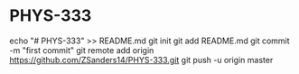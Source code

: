 # PHYS-333
echo "# PHYS-333" >> README.md
git init
git add README.md
git commit -m "first commit"
git remote add origin https://github.com/ZSanders14/PHYS-333.git
git push -u origin master
